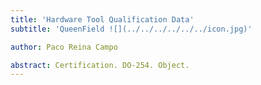 ```yaml
---
title: 'Hardware Tool Qualification Data'
subtitle: 'QueenField ![](../../../../../../icon.jpg)'

author: Paco Reina Campo

abstract: Certification. DO-254. Object.
---
```


